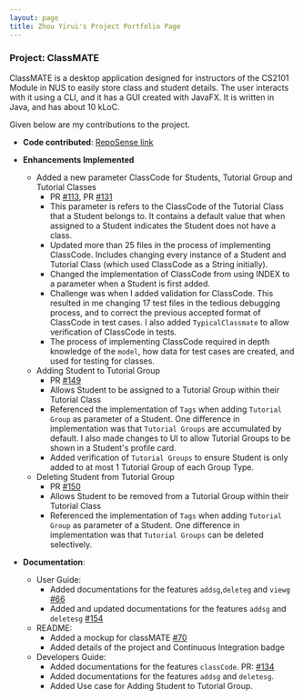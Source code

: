 ```yaml
---
layout: page
title: Zhou Yirui's Project Portfolio Page
---
```


### Project: ClassMATE

ClassMATE is a desktop application designed for instructors of the CS2101 Module in NUS to easily store class and student details. The user interacts with it using a CLI, and it has a GUI created with JavaFX. It is written in Java, and has about 10 kLoC.

Given below are my contributions to the project.

* **Code contributed**: [RepoSense link](https://nus-cs2103-ay2122s1.github.io/tp-dashboard/)

* **Enhancements Implemented**
  * Added a new parameter ClassCode for Students, Tutorial Group and Tutorial Classes
    * PR [\#113](https://github.com/AY2122S1-CS2103T-W15-1/tp/pull/113), PR [\#131](https://github.com/AY2122S1-CS2103T-W15-1/tp/pull/131)
    * This parameter is refers to the ClassCode of the Tutorial Class that a Student belongs to. It contains a default 
      value that when assigned to a Student indicates the Student does not have a class.
    * Updated more than 25 files in the process of implementing ClassCode. Includes changing every instance of a Student and Tutorial Class (which used ClassCode as a String initially).
    * Changed the implementation of ClassCode from using INDEX to a parameter when a Student is first added. 
    * Challenge was when I added validation for ClassCode. This resulted in me changing 17 test files in the tedious debugging process, 
      and to correct the previous accepted format of ClassCode in test cases. I also added `TypicalClassmate` to allow verification of ClassCode in tests.
    * The process of implementing ClassCode required in depth knowledge of the `model`, how data for test cases are created, and used for testing for classes. 
  * Adding Student to Tutorial Group
    * PR [\#149](https://github.com/AY2122S1-CS2103T-W15-1/tp/pull/149)
    * Allows Student to be assigned to a Tutorial Group within their Tutorial Class
    * Referenced the implementation of `Tags` when adding `Tutorial Group` as parameter of a Student. One difference in implementation
      was that `Tutorial Groups` are accumulated by default. I also made changes to UI to allow Tutorial Groups to be shown in a Student's
      profile card.
    * Added verification of `Tutorial Groups` to ensure Student is only added to at most 1 Tutorial Group of each Group Type. 
  * Deleting Student from Tutorial Group
    * PR [\#150](https://github.com/AY2122S1-CS2103T-W15-1/tp/pull/150)
    * Allows Student to be removed from a Tutorial Group within their Tutorial Class
    * Referenced the implementation of `Tags` when adding `Tutorial Group` as parameter of a Student. One difference in implementation
      was that `Tutorial Groups` can be deleted selectively. 
      
* **Documentation**:
    * User Guide:
        * Added documentations for the features `addsg`,`deleteg` and `viewg` [\#66](https://github.com/AY2122S1-CS2103T-W15-1/tp/pull/66)
        * Added and updated documentations for the features `addsg` and `deletesg` [\#154](https://github.com/AY2122S1-CS2103T-W15-1/tp/pull/154)
    * README:
        * Added a mockup for classMATE [\#70](https://github.com/AY2122S1-CS2103T-W15-1/tp/pull/70)
        * Added details of the project and Continuous Integration badge
    * Developers Guide:
        * Added documentations for the features `classCode`. PR: [\#134](https://github.com/AY2122S1-CS2103T-W15-1/tp/pull/134)
        * Added documentations for the features `addsg` and `deletesg`.
        * Added Use case for Adding Student to Tutorial Group.
   
